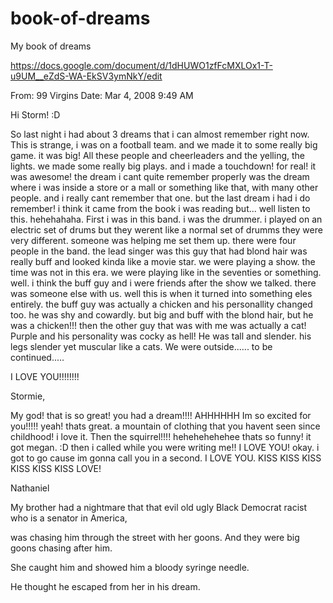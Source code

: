 # book-of-dreams
My book of dreams

https://docs.google.com/document/d/1dHUWO1zfFcMXLOx1-T-u9UM__eZdS-WA-EkSV3ymNkY/edit

From: 99 Virgins
Date: Mar 4, 2008 9:49 AM


Hi Storm! :D

So last night i had about 3 dreams that i can almost remember right now. This is strange, i was on a football team. and we made it to some really big game. it was big! All these people and cheerleaders and the yelling, the lights. we made some really big plays. and i made a touchdown! for real! it was awesome! the dream i cant quite remember properly was the dream where i was inside a store or a mall or something like that, with many other people. and i really cant remember that one. but the last dream i had i do remember! i think it came from the book i was reading but... well listen to this. hehehahaha. First i was in this band. i was the drummer. i played on an electric set of drums but they werent like a normal set of drumms they were very different. someone was helping me set them up. there were four people in the band. the lead singer was this guy that had blond hair was really buff and looked kinda like a movie star. we were playing a show. the time was not in this era. we were playing like in the seventies or something. well. i think the buff guy and i were friends after the show we talked. there was someone else with us. well this is when it turned into something eles entirely. the buff guy was actually a chicken and his personallity changed too. he was shy and cowardly. but big and buff with the blond hair, but he was a chicken!!! then the other guy that was with me was actually a cat! Purple and his personality was cocky as hell! He was tall and slender. his legs slender yet muscular like a cats. We were outside......
to be continued.....

I LOVE YOU!!!!!!!!

Stormie,

My god! that is so great! you had a dream!!!! AHHHHHH Im so excited for you!!!!! yeah! thats great. a mountain of clothing that you havent seen since childhood! i love it. Then the squirrel!!!! hehehehehehee thats so funny! it got megan. :D then i called while you were writing me!! I LOVE YOU! okay. i got to go cause im gonna call you in a second. I LOVE YOU. KISS KISS KISS KISS KISS KISS LOVE!

Nathaniel





My brother had a nightmare that that evil old ugly Black Democrat racist who is a senator in America, 

was chasing him through the street with her goons. And they were big goons chasing after him.

She caught him and showed him a bloody syringe needle.

He thought he escaped from her in his dream.
